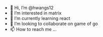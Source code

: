 - 👋 Hi, I’m @hwangs12
- 👀 I’m interested in matrix
- 🌱 I’m currently learning react
- 💞️ I’m looking to collaborate on game of go
- 📫 How to reach me ...

<!---
hwangs12/hwangs12 is a ✨ special ✨ repository because its `README.md` (this file) appears on your GitHub profile.
You can click the Preview link to take a look at your changes.
--->
